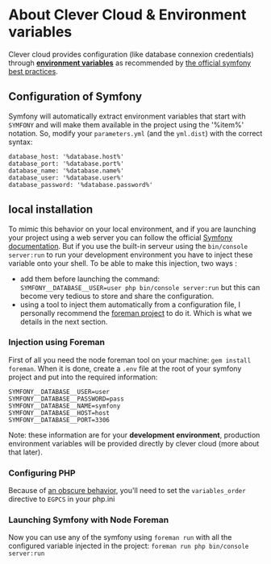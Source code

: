 
# About Clever Cloud & Environment variables

Clever cloud provides configuration (like database connexion credentials) through
 **[environment variables](https://en.wikipedia.org/wiki/Environment_variable)**
 as recommended by [the official symfony best practices](http://symfony.com/doc/current/best_practices/configuration.html#moving-sensitive-options-outside-of-symfony-entirely).

## Configuration of Symfony

Symfony will automatically extract environment variables that start with `SYMFONY` and will make them available in the project using the '%item%' notation.
So, modify your `parameters.yml` (and the `yml.dist`) with the correct syntax:

```
database_host: '%database.host%'
database_port: '%database.port%'
database_name: '%database.name%'
database_user: '%database.user%'
database_password: '%database.password%'
```

## local installation

 To mimic this behavior on your local environment,
and if you are launching your project using a web server you can follow the official [Symfony documentation](http://symfony.com/doc/current/cookbook/configuration/external_parameters.html#environment-variables).
But if you use the built-in serveur using the `bin/console server:run` to run your development environment you have to inject these variable onto your shell.
To be able to make this injection, two ways :
  * add them before launching the command: `SYMFONY__DATABASE__USER=user php bin/console server:run` but this can become very tedious to store and share the configuration.
  * using a tool to inject them automatically from a configuration file, I personally recommend the [foreman project](https://github.com/ddollar/foreman) to do it. Which is what we details in the next section.

### Injection using Foreman

First of all you need the node foreman tool on your machine: `gem install foreman`.
When it is done, create a `.env` file at the root of your symfony project and put into the required information:

```
SYMFONY__DATABASE__USER=user
SYMFONY__DATABASE__PASSWORD=pass
SYMFONY__DATABASE__NAME=symfony
SYMFONY__DATABASE__HOST=host
SYMFONY__DATABASE__PORT=3306
```

Note: these information are for your **development environment**, production environment variables will be provided directly by clever cloud (more about that later).

### Configuring PHP

Because of [an obscure behavior](http://stackoverflow.com/questions/13784116/setting-environment-variables-with-the-built-in-php-web-server), you'll need to set the `variables_order` directive to `EGPCS` in your php.ini

### Launching Symfony with Node Foreman

Now you can use any of the symfony using `foreman run` with all the configured variable injected in the project:
`foreman run php bin/console server:run`

